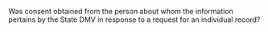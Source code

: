 Was consent obtained from the person about whom the information pertains by the State DMV in response to a request for an individual record?